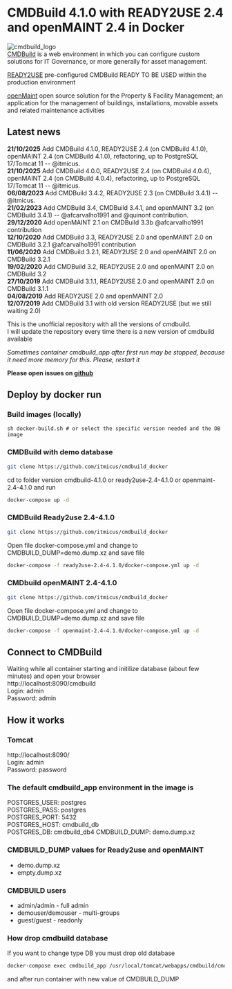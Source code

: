 # CMDBuild 4.1.0 with READY2USE 2.4 and openMAINT 2.4 in Docker

![cmdbuild_logo](https://www.tecnoteca.com/immagini/logo_cmdbuild.png/@@images/bf2e13f9-7a90-4e41-ba76-cf8fe5a87d50.png)  
[CMDBuild](http://www.cmdbuild.org/en) is a web environment in which you can configure custom solutions for IT Governance, or more generally for asset management.  

[READY2USE](http://www.cmdbuild.org/en/prodotti/ready2use) pre-configured CMDBuild READY TO BE USED within the production environment  

[openMaint](http://www.openmaint.org) open source solution for the Property & Facility Management; an application for the management of buildings, installations, movable assets and related maintenance activities  

## Latest news
**21/10/2025** Add CMDBuild 4.1.0, READY2USE 2.4 (on CMDBuild 4.1.0), openMAINT 2.4 (on CMDBuild 4.1.0), refactoring, up to PostgreSQL 17/Tomcat 11  -- @itmicus.  
**21/10/2025** Add CMDBuild 4.0.0, READY2USE 2.4 (on CMDBuild 4.0.4), openMAINT 2.4 (on CMDBuild 4.0.4), refactoring, up to PostgreSQL 17/Tomcat 11 -- @itmicus.  
**06/08/2023** Add CMDBuild 3.4.2, READY2USE 2.3 (on CMDBuild 3.4.1) -- @itmicus.  
**21/02/2023** Add CMDBuild 3.4, CMDBuild 3.4.1, and openMAINT 3.2 (on CMDBuild 3.4.1) -- @afcarvalho1991 and @quinont contribution.  
**29/12/2020** Add openMAINT 2.1 on CMDBuild 3.3b  @afcarvalho1991 contribution  
**12/10/2020** Add CMDBuild 3.3, READY2USE 2.0 and openMAINT 2.0 on CMDBuild 3.2.1  @afcarvalho1991 contribution  
**11/06/2020** Add CMDBuild 3.2.1, READY2USE 2.0 and openMAINT 2.0 on CMDBuild 3.2.1  
**19/02/2020** Add CMDBuild 3.2, READY2USE 2.0 and openMAINT 2.0 on CMDBuild 3.2  
**27/10/2019** Add CMDBuild 3.1.1, READY2USE 2.0 and openMAINT 2.0 on CMDBuild 3.1.1  
**04/08/2019** Add READY2USE 2.0 and openMAINT 2.0  
**12/07/2019** Add CMDBuild 3.1 with old version READY2USE (but we still waiting 2.0)

This is the unofficial repository with all the versions of cmdbuild.  
I will update the repository every time there is a new version of cmdbuild available

*Sometimes container cmdbuild_app after first run may be stopped, because it need more memory for this. Please, restart it*  

**Please open issues on [github](https://github.com/itmicus/cmdbuild_docker/issues)**  

## Deploy by docker run

### Build images (locally)

    sh docker-build.sh # or select the specific version needed and the DB image

### CMDBuild with demo database

```bash
git clone https://github.com/itmicus/cmdbuild_docker
```  
cd to folder version cmdbuild-4.1.0 or ready2use-2.4-4.1.0 or openmaint-2.4-4.1.0 and run
```bash  
docker-compose up -d
```
  
### CMDBuild Ready2use 2.4-4.1.0

```bash  
git clone https://github.com/itmicus/cmdbuild_docker
```  
Open file docker-compose.yml and change to CMDBUILD_DUMP=demo.dump.xz and save file
```bash
docker-compose -f ready2use-2.4-4.1.0/docker-compose.yml up -d
```

### CMDbuild openMAINT 2.4-4.1.0

```bash  
git clone https://github.com/itmicus/cmdbuild_docker
```  
Open file docker-compose.yml and change to CMDBUILD_DUMP=demo.dump.xz and save file
```bash
docker-compose -f openmaint-2.4-4.1.0/docker-compose.yml up -d
```

## Connect to CMDBuild

Waiting while all container starting and initilize database (about few minutes) and open your browser  
http://localhost:8090/cmdbuild  
Login: admin  
Password: admin  

    
## How it works

### Tomcat

http://localhost:8090/  
Login: admin  
Password: password 

### The default cmdbuild_app environment in the image is  

POSTGRES_USER: postgres  
POSTGRES_PASS: postgres  
POSTGRES_PORT: 5432  
POSTGRES_HOST: cmdbuild_db  
POSTGRES_DB: cmdbuild_db4
CMDBUILD_DUMP: demo.dump.xz  

### CMDBUILD_DUMP values for Ready2use and openMAINT

* demo.dump.xz
* empty.dump.xz

### CMDBUILD users

* admin/admin       - full admin
* demouser/demouser - multi-groups
* guest/guest       - readonly

### How drop cmdbuild database
If you want to change type DB you must drop old database

```bash
docker-compose exec cmdbuild_app /usr/local/tomcat/webapps/cmdbuild/cmdbuild.sh dbconfig drop -configfile /usr/local/tomcat/conf/cmdbuild/database.conf
```

and after run container with new value of CMDBUILD_DUMP
